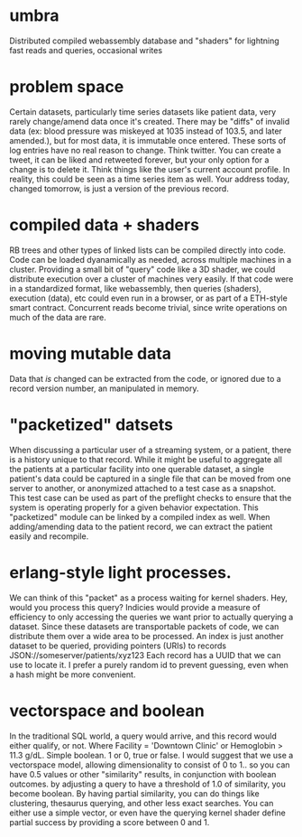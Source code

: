 # umbra
Distributed compiled webassembly database and "shaders" for lightning fast reads and queries, occasional writes

# problem space
Certain datasets, particularly time series datasets like patient data, very rarely change/amend data once it's created. There may be "diffs" of invalid data (ex: blood pressure was miskeyed at 1035 instead of 103.5, and later amended.), but for most data, it is immutable once entered. These sorts of log entries have no real reason to change. Think twitter.  You can create a tweet, it can be liked and retweeted forever, but your only option for a change is to delete it. Think things like the user's current account profile. In reality, this could be seen as a time series item as well. Your address today, changed tomorrow, is just a version of the previous record.

# compiled data + shaders
RB trees and other types of linked lists can be compiled directly into code. Code can be loaded dyanamically as needed, across multiple machines in a cluster.  Providing a small bit of "query" code like a 3D shader, we could distribute execution over a cluster of machines very easily. If that code were in a standardized format, like webassembly, then queries (shaders), execution (data), etc could even run in a browser, or as part of a ETH-style smart contract.  Concurrent reads become trivial, since write operations on much of the data are rare.

# moving mutable data
Data that *is* changed can be extracted from the code, or ignored due to a record version number, an manipulated in memory.

# "packetized" datsets
When discussing a particular user of a streaming system, or a patient, there is a history unique to that record. While it might be useful to aggregate all the patients at a particular facility into one querable dataset, a single patient's data could be captured in a single file that can be moved from one server to another, or anonymized attached to a test case as a snapshot.  This test case can be used as part of the preflight checks to ensure that the system is operating properly for a given behavior expectation. This "packetized" module can be linked by a compiled index as well.  When adding/amending data to the patient record, we can extract the patient easily and recompile.  

# erlang-style light processes. 
We can think of this "packet" as a process waiting for kernel shaders.  Hey, would you process this query?  Indicies would provide a measure of efficiency to only accessing the queries we want prior to actually querying a dataset. Since these datasets are transportable packets of code, we can distribute them over a wide area to be processed.  An index is just another dataset to be queried, providing pointers (URIs) to records JSON://someserver/patients/xyz123   Each record has a UUID that we can use to locate it. I prefer a purely random id to prevent guessing, even when a hash might be more convenient.

# vectorspace and boolean
In the traditional SQL world, a query would arrive, and this record would either qualify, or not. Where Facility = 'Downtown Clinic' or Hemoglobin > 11.3 g/dL.  Simple boolean.  1 or 0, true or false. I would suggest that we use a vectorspace model, allowing dimensionality to consist of 0 to 1.. so you can have 0.5 values or other "similarity" results, in conjunction with boolean outcomes.  by adjusting a query to have a threshold of 1.0 of similarity, you become boolean.  By having  partial similarity, you can do things like clustering, thesaurus querying, and other less exact searches.  You can either use a simple vector, or even have the querying kernel shader define partial success by providing a score between 0 and 1.





